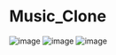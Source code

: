# Music_Clone
![image](https://github.com/psjhimanshu/Music_Clone/assets/118209252/3d5c48e3-1c02-4202-bb73-7bc57efe2cb1)
![image](https://github.com/psjhimanshu/Music_Clone/assets/118209252/8871c2d2-ad07-42ed-a67c-d77405d15563)
![image](https://github.com/psjhimanshu/Music_Clone/assets/118209252/1bd1a5cb-7210-4b87-a02b-c28dd3684d89)


